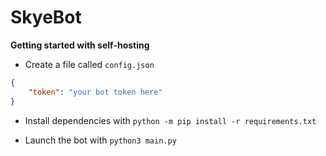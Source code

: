 # SkyeBot

**Getting started with self-hosting**

- Create a file called `config.json`
```json
{
	"token": "your bot token here"
}
```

- Install dependencies with `python -m pip install -r requirements.txt`

- Launch the bot with `python3 main.py`
